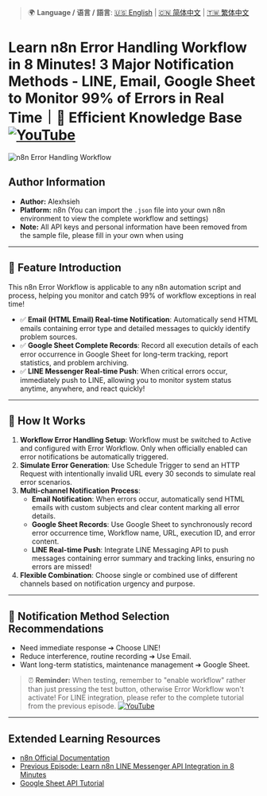 > 🌍 **Language / 语言 / 語言**: [🇺🇸 English](./readme-en.md) | [🇨🇳 简体中文](./readme-cn.md) | [🇹🇼 繁体中文](./readme.md)

# Learn n8n Error Handling Workflow in 8 Minutes! 3 Major Notification Methods - LINE, Email, Google Sheet to Monitor 99% of Errors in Real Time｜🧠 Efficient Knowledge Base [![YouTube](https://img.shields.io/badge/Watch%20on-YouTube-red?logo=youtube)](https://youtu.be/Yt0gVZX_OGQ)

![n8n Error Handling Workflow](https://github.com/qwedsazxc78/ai-automation-n8n/blob/main/n8n/18-n8n-error-workflow/cover.png?raw=true)

## Author Information

* **Author:** Alexhsieh
* **Platform:** n8n (You can import the `.json` file into your own n8n environment to view the complete workflow and settings)
* **Note:** All API keys and personal information have been removed from the sample file, please fill in your own when using

---

## 📌 Feature Introduction

This n8n Error Workflow is applicable to any n8n automation script and process, helping you monitor and catch 99% of workflow exceptions in real time!

* ✅ **Email (HTML Email) Real-time Notification**: Automatically send HTML emails containing error type and detailed messages to quickly identify problem sources.
* ✅ **Google Sheet Complete Records**: Record all execution details of each error occurrence in Google Sheet for long-term tracking, report statistics, and problem archiving.
* ✅ **LINE Messenger Real-time Push**: When critical errors occur, immediately push to LINE, allowing you to monitor system status anytime, anywhere, and react quickly!

---

## 🔧 How It Works

1. **Workflow Error Handling Setup**: Workflow must be switched to Active and configured with Error Workflow. Only when officially enabled can error notifications be automatically triggered.
2. **Simulate Error Generation**: Use Schedule Trigger to send an HTTP Request with intentionally invalid URL every 30 seconds to simulate real error scenarios.
3. **Multi-channel Notification Process**:
   - **Email Notification**: When errors occur, automatically send HTML emails with custom subjects and clear content marking all error details.
   - **Google Sheet Records**: Use Google Sheet to synchronously record error occurrence time, Workflow name, URL, execution ID, and error content.
   - **LINE Real-time Push**: Integrate LINE Messaging API to push messages containing error summary and tracking links, ensuring no errors are missed!
4. **Flexible Combination**: Choose single or combined use of different channels based on notification urgency and purpose.

---

## 🚀 Notification Method Selection Recommendations

* Need immediate response ➔ Choose LINE!
* Reduce interference, routine recording ➔ Use Email.
* Want long-term statistics, maintenance management ➔ Google Sheet.

> ⏰ **Reminder:** When testing, remember to "enable workflow" rather than just pressing the test button, otherwise Error Workflow won't activate! For LINE integration, please refer to the complete tutorial from the previous episode. [![YouTube](https://img.shields.io/badge/Watch%20on-YouTube-red?logo=youtube)](https://youtu.be/HJKDHJ5x1F0)

---

## Extended Learning Resources

* [n8n Official Documentation](https://docs.n8n.io/)
* [Previous Episode: Learn n8n LINE Messenger API Integration in 8 Minutes](https://youtu.be/HJKDHJ5x1F0)
* [Google Sheet API Tutorial](https://developers.google.com/sheets/api)